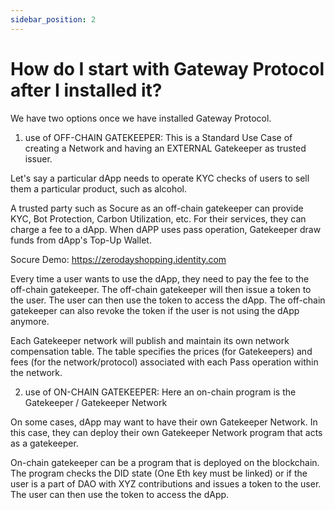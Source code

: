 ```yaml
---
sidebar_position: 2
---
```


# How do I start with Gateway Protocol after I installed it?

We have two options once we have installed Gateway Protocol.

1. use of OFF-CHAIN GATEKEEPER: This is a Standard Use Case of creating a Network and having an EXTERNAL Gatekeeper as trusted issuer.

Let's say a particular dApp needs to operate KYC checks of users to sell them a particular product, such as alcohol. 

A trusted party such as Socure as an off-chain gatekeeper can provide KYC, Bot Protection, Carbon Utilization, etc. For their services, they can charge a fee to a dApp. When dAPP uses pass operation, Gatekeeper draw funds from dApp's Top-Up Wallet.

Socure Demo: https://zerodayshopping.identity.com

Every time a user wants to use the dApp, they need to pay the fee to the off-chain gatekeeper. The off-chain gatekeeper will then issue a token to the user. The user can then use the token to access the dApp. The off-chain gatekeeper can also revoke the token if the user is not using the dApp anymore.

Each Gatekeeper network will publish and maintain its own network compensation table. The table specifies the prices (for Gatekeepers) and fees (for the network/protocol) associated with each Pass operation within the network.

2. use of ON-CHAIN GATEKEEPER: Here an on-chain program is the Gatekeeper / Gatekeeper Network

On some cases, dApp may want to have their own Gatekeeper Network. In this case, they can deploy their own Gatekeeper Network program that acts as a gatekeeper. 

On-chain gatekeeper can be a program that is deployed on the blockchain. The program checks the DID state (One Eth key must be linked) or if the user is a part of DAO with XYZ contributions and issues a token to the user. The user can then use the token to access the dApp.